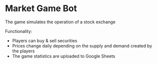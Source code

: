 # Market Game Bot

The game simulates the operation of a stock exchange

Functionality:
* Players can buy & sell securities
* Prices change daily depending on the supply and demand created by the players
* The game statistics are uploaded to Google Sheets
